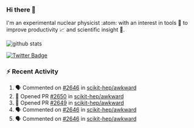 ### Hi there 👋 

I'm an experimental nuclear physicist :atom: with an interest in tools :wrench: to improve productivity :chart_with_upwards_trend: and scientific insight :telescope:.

![github stats](https://github-readme-stats.vercel.app/api?username=agoose77&show_icons=true&hide_rank=true&hide_title=true&bg_color=30,e76445,904e95&text_color=efe3ec&icon_color=efe3ec)
<!--
**agoose77/agoose77** is a ✨ _special_ ✨ repository because its `README.md` (this file) appears on your GitHub profile.

Here are some ideas to get you started:

- 🔭 I’m currently working on ...
- 🌱 I’m currently learning ...
- 👯 I’m looking to collaborate on ...
- 🤔 I’m looking for help with ...
- 💬 Ask me about ...
- 📫 How to reach me: ...
- 😄 Pronouns: ...
- ⚡ Fun fact: ...
-->

[![Twitter Badge](https://img.shields.io/twitter/follow/agoose77?style=flat-square&logo=Twitter&logoColor=white&color=cornflowerblue)](https://twitter.com/agoose77)

### :zap: Recent Activity

<!--START_SECTION:activity-->
1. 🗣 Commented on [#2646](https://github.com/scikit-hep/awkward/pull/2646#issuecomment-1679595585) in [scikit-hep/awkward](https://github.com/scikit-hep/awkward)
2. 💪 Opened PR [#2650](https://github.com/scikit-hep/awkward/pull/2650) in [scikit-hep/awkward](https://github.com/scikit-hep/awkward)
3. 💪 Opened PR [#2649](https://github.com/scikit-hep/awkward/pull/2649) in [scikit-hep/awkward](https://github.com/scikit-hep/awkward)
4. 🗣 Commented on [#2646](https://github.com/scikit-hep/awkward/pull/2646#issuecomment-1679376562) in [scikit-hep/awkward](https://github.com/scikit-hep/awkward)
5. 🗣 Commented on [#2646](https://github.com/scikit-hep/awkward/pull/2646#issuecomment-1679373432) in [scikit-hep/awkward](https://github.com/scikit-hep/awkward)
<!--END_SECTION:activity-->
